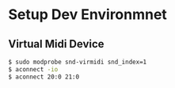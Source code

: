 # Setup Dev Environmnet

## Virtual Midi Device 
```bash
$ sudo modprobe snd-virmidi snd_index=1
$ aconnect -io
$ aconnect 20:0 21:0
```
